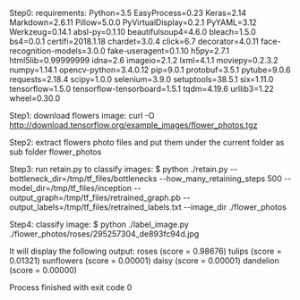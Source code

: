 Step0: requirements:
Python=3.5
EasyProcess=0.23
Keras=2.14
Markdown=2.6.11
Pillow=5.0.0
PyVirtualDisplay=0.2.1
PyYAML=3.12
Werkzeug=0.14.1
absl-py=0.1.10
beautifulsoup4=4.6.0
bleach=1.5.0
bs4=0.0.1
certifi=2018.1.18
chardet=3.0.4
click=6.7
decorator=4.0.11
face-recognition-models=3.0.0
fake-useragent=0.1.10
h5py=2.7.1
html5lib=0.99999999
idna=2.6
imageio=2.1.2
lxml=4.1.1
moviepy=0.2.3.2
numpy=1.14.1
opencv-python=3.4.0.12
pip=9.0.1
protobuf=3.5.1
pytube=9.0.6
requests=2.18.4
scipy=1.0.0
selenium=3.9.0
setuptools=38.5.1
six=1.11.0
tensorflow=1.5.0
tensorflow-tensorboard=1.5.1
tqdm=4.19.6
urllib3=1.22
wheel=0.30.0

Step1: download flowers image:
curl -O http://download.tensorflow.org/example_images/flower_photos.tgz

Step2: extract flowers photo files and put them under the current folder as sub folder flower_photos

Step3: run retain.py to classify images:
$ python ./retain.py --bottleneck_dir=/tmp/tf_files/bottlenecks --how_many_retaining_steps 500 --model_dir=/tmp/tf_files/inception --output_graph=/tmp/tf_files/retrained_graph.pb --output_labels=/tmp/tf_files/retrained_labels.txt --image_dir ./flower_photos

Step4: classify image:
$ python ./label_image.py ./flower_photos/roses/295257304_de893fc94d.jpg

It will display the following output:
roses (score = 0.98676)
tulips (score = 0.01321)
sunflowers (score = 0.00001)
daisy (score = 0.00001)
dandelion (score = 0.00000)

Process finished with exit code 0
